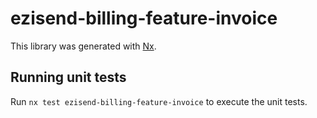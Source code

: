 # ezisend-billing-feature-invoice

This library was generated with [Nx](https://nx.dev).

## Running unit tests

Run `nx test ezisend-billing-feature-invoice` to execute the unit tests.

